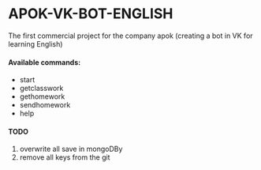 # APOK-VK-BOT-ENGLISH
The first commercial project for the company apok (creating a bot in VK for learning English)

#### Available commands:
* start
* getclasswork
* gethomework
* sendhomework
* help


#### TODO 
1. overwrite all save in mongoDBу
2. remove all keys from the git
